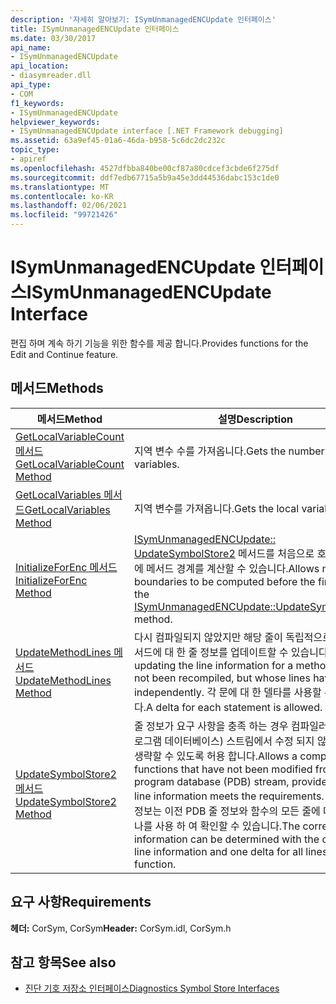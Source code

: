 ```yaml
---
description: '자세히 알아보기: ISymUnmanagedENCUpdate 인터페이스'
title: ISymUnmanagedENCUpdate 인터페이스
ms.date: 03/30/2017
api_name:
- ISymUnmanagedENCUpdate
api_location:
- diasymreader.dll
api_type:
- COM
f1_keywords:
- ISymUnmanagedENCUpdate
helpviewer_keywords:
- ISymUnmanagedENCUpdate interface [.NET Framework debugging]
ms.assetid: 63a9ef45-01a6-46da-b958-5c6dc2dc232c
topic_type:
- apiref
ms.openlocfilehash: 4527dfbba840be00cf87a80cdcef3cbde6f275df
ms.sourcegitcommit: ddf7edb67715a5b9a45e3dd44536dabc153c1de0
ms.translationtype: MT
ms.contentlocale: ko-KR
ms.lasthandoff: 02/06/2021
ms.locfileid: "99721426"
---
```

# <a name="isymunmanagedencupdate-interface"></a><span data-ttu-id="09a1c-103">ISymUnmanagedENCUpdate 인터페이스</span><span class="sxs-lookup"><span data-stu-id="09a1c-103">ISymUnmanagedENCUpdate Interface</span></span>

<span data-ttu-id="09a1c-104">편집 하며 계속 하기 기능을 위한 함수를 제공 합니다.</span><span class="sxs-lookup"><span data-stu-id="09a1c-104">Provides functions for the Edit and Continue feature.</span></span>  
  
## <a name="methods"></a><span data-ttu-id="09a1c-105">메서드</span><span class="sxs-lookup"><span data-stu-id="09a1c-105">Methods</span></span>  
  
|<span data-ttu-id="09a1c-106">메서드</span><span class="sxs-lookup"><span data-stu-id="09a1c-106">Method</span></span>|<span data-ttu-id="09a1c-107">설명</span><span class="sxs-lookup"><span data-stu-id="09a1c-107">Description</span></span>|  
|------------|-----------------|  
|[<span data-ttu-id="09a1c-108">GetLocalVariableCount 메서드</span><span class="sxs-lookup"><span data-stu-id="09a1c-108">GetLocalVariableCount Method</span></span>](isymunmanagedencupdate-getlocalvariablecount-method.md)|<span data-ttu-id="09a1c-109">지역 변수 수를 가져옵니다.</span><span class="sxs-lookup"><span data-stu-id="09a1c-109">Gets the number of local variables.</span></span>|  
|[<span data-ttu-id="09a1c-110">GetLocalVariables 메서드</span><span class="sxs-lookup"><span data-stu-id="09a1c-110">GetLocalVariables Method</span></span>](isymunmanagedencupdate-getlocalvariables-method.md)|<span data-ttu-id="09a1c-111">지역 변수를 가져옵니다.</span><span class="sxs-lookup"><span data-stu-id="09a1c-111">Gets the local variables.</span></span>|  
|[<span data-ttu-id="09a1c-112">InitializeForEnc 메서드</span><span class="sxs-lookup"><span data-stu-id="09a1c-112">InitializeForEnc Method</span></span>](isymunmanagedencupdate-initializeforenc-method.md)|<span data-ttu-id="09a1c-113">[ISymUnmanagedENCUpdate:: UpdateSymbolStore2](isymunmanagedencupdate-updatesymbolstore2-method.md) 메서드를 처음으로 호출 하기 전에 메서드 경계를 계산할 수 있습니다.</span><span class="sxs-lookup"><span data-stu-id="09a1c-113">Allows method boundaries to be computed before the first call to the [ISymUnmanagedENCUpdate::UpdateSymbolStore2](isymunmanagedencupdate-updatesymbolstore2-method.md) method.</span></span>|  
|[<span data-ttu-id="09a1c-114">UpdateMethodLines 메서드</span><span class="sxs-lookup"><span data-stu-id="09a1c-114">UpdateMethodLines Method</span></span>](isymunmanagedencupdate-updatemethodlines-method.md)|<span data-ttu-id="09a1c-115">다시 컴파일되지 않았지만 해당 줄이 독립적으로 이동 된 메서드에 대 한 줄 정보를 업데이트할 수 있습니다.</span><span class="sxs-lookup"><span data-stu-id="09a1c-115">Allows updating the line information for a method that has not been recompiled, but whose lines have moved independently.</span></span> <span data-ttu-id="09a1c-116">각 문에 대 한 델타를 사용할 수 있습니다.</span><span class="sxs-lookup"><span data-stu-id="09a1c-116">A delta for each statement is allowed.</span></span>|  
|[<span data-ttu-id="09a1c-117">UpdateSymbolStore2 메서드</span><span class="sxs-lookup"><span data-stu-id="09a1c-117">UpdateSymbolStore2 Method</span></span>](isymunmanagedencupdate-updatesymbolstore2-method.md)|<span data-ttu-id="09a1c-118">줄 정보가 요구 사항을 충족 하는 경우 컴파일러가 PDB (프로그램 데이터베이스) 스트림에서 수정 되지 않은 함수를 생략할 수 있도록 허용 합니다.</span><span class="sxs-lookup"><span data-stu-id="09a1c-118">Allows a compiler to omit functions that have not been modified from the program database (PDB) stream, provided that the line information meets the requirements.</span></span> <span data-ttu-id="09a1c-119">올바른 줄 정보는 이전 PDB 줄 정보와 함수의 모든 줄에 대해 델타 하나를 사용 하 여 확인할 수 있습니다.</span><span class="sxs-lookup"><span data-stu-id="09a1c-119">The correct line information can be determined with the old PDB line information and one delta for all lines in the function.</span></span>|  
  
## <a name="requirements"></a><span data-ttu-id="09a1c-120">요구 사항</span><span class="sxs-lookup"><span data-stu-id="09a1c-120">Requirements</span></span>  

 <span data-ttu-id="09a1c-121">**헤더:** CorSym, CorSym</span><span class="sxs-lookup"><span data-stu-id="09a1c-121">**Header:** CorSym.idl, CorSym.h</span></span>  
  
## <a name="see-also"></a><span data-ttu-id="09a1c-122">참고 항목</span><span class="sxs-lookup"><span data-stu-id="09a1c-122">See also</span></span>

- [<span data-ttu-id="09a1c-123">진단 기호 저장소 인터페이스</span><span class="sxs-lookup"><span data-stu-id="09a1c-123">Diagnostics Symbol Store Interfaces</span></span>](diagnostics-symbol-store-interfaces.md)
